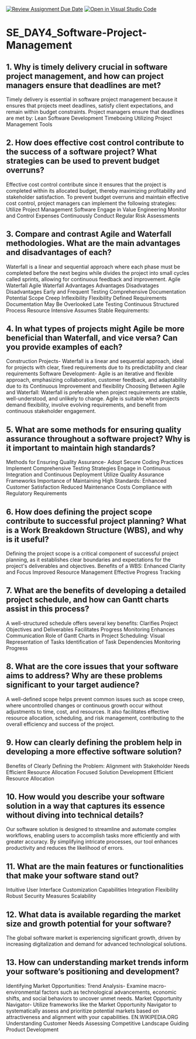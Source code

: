 [![Review Assignment Due Date](https://classroom.github.com/assets/deadline-readme-button-22041afd0340ce965d47ae6ef1cefeee28c7c493a6346c4f15d667ab976d596c.svg)](https://classroom.github.com/a/9pw6JKcu)
[![Open in Visual Studio Code](https://classroom.github.com/assets/open-in-vscode-2e0aaae1b6195c2367325f4f02e2d04e9abb55f0b24a779b69b11b9e10269abc.svg)](https://classroom.github.com/online_ide?assignment_repo_id=18564434&assignment_repo_type=AssignmentRepo)
# SE_DAY4_Software-Project-Management
## 1. Why is timely delivery crucial in software project management, and how can project managers ensure that deadlines are met?
Timely delivery is essential in software project management because it ensures that projects meet deadlines, satisfy client expectations, and remain within budget constraints.
Project managers ensure that deadlines are met by: Lean Software Development
                                                   Timeboxing
                                                   Utilizing Project Management Tools
## 2. How does effective cost control contribute to the success of a software project? What strategies can be used to prevent budget overruns?
Effective cost control contribute since it ensures that the project is completed within its allocated budget, thereby maximizing profitability and stakeholder satisfaction.
To prevent budget overruns and maintain effective cost control, project managers can implement the following strategies: Utilize Project Management Software
                                                                                                                         Engage in Value Engineering
                                                                                                                         Monitor and Control Expenses Continuously
                                                                                                                         Conduct Regular Risk Assessments
## 3. Compare and contrast Agile and Waterfall methodologies. What are the main advantages and disadvantages of each?
Waterfall is a linear and sequential approach where each phase must be completed before the next begins while divides the project into small cycles called sprints, allowing for continuous feedback and improvement.
Agile                                          Waterfall                            Agile                                                  Waterfall
Advantages                                     Advantages                           Disadvatages                                           Disadvantages
Early and Frequent Testing                     Comprehensive Documentation          Potential Scope Creep                                  Inflexibility
Flexibility                                    Defined Requirements                 Documentation May Be Overlooked                        Late Testing
Continuous                                     Structured Process                   Resource Intensive                                     Assumes Stable Requirements:               
## 4. In what types of projects might Agile be more beneficial than Waterfall, and vice versa? Can you provide examples of each?
Construction Projects- Waterfall is a linear and sequential approach, ideal for projects with clear, fixed requirements due to its predictability and clear requirements
Software Development- Agile is an iterative and flexible approach, emphasizing collaboration, customer feedback, and adaptability due to its Continuous Improvement and flexibility
Choosing Between Agile and Waterfall: Waterfall is preferable when project requirements are stable, well-understood, and unlikely to change.
Agile is suitable when projects demand flexibility, involve evolving requirements, and benefit from continuous stakeholder engagement.

## 5. What are some methods for ensuring quality assurance throughout a software project? Why is it important to maintain high standards?
Methods for Ensuring Quality Assurance- Adopt Secure Coding Practices
                                        Implement Comprehensive Testing Strategies
                                        Engage in Continuous Integration and Continuous Deployment
                                        Utilize Quality Assurance Frameworks
Importance of Maintaining High Standards: Enhanced Customer Satisfaction
                                          Reduced Maintenance Costs
                                          Compliance with Regulatory Requirements
## 6. How does defining the project scope contribute to successful project planning? What is a Work Breakdown Structure (WBS), and why is it useful?
Defining the project scope is a critical component of successful project planning, as it establishes clear boundaries and expectations for the project's deliverables and objectives.
Benefits of a WBS: Enhanced Clarity and Focus
                   Improved Resource Management
                   Effective Progress Tracking
## 7. What are the benefits of developing a detailed project schedule, and how can Gantt charts assist in this process?
A well-structured schedule offers several key benefits: Clarifies Project Objectives and Deliverables
                                                        Facilitates Progress Monitoring
                                                        Enhances Communication
Role of Gantt Charts in Project Scheduling: Visual Representation of Tasks
                                            Identification of Task Dependencies
                                            Monitoring Progress
## 8. What are the core issues that your software aims to address? Why are these problems significant to your target audience?
 A well-defined scope helps prevent common issues such as scope creep, where uncontrolled changes or continuous growth occur without adjustments to time, cost, and resources. It also facilitates effective resource allocation, scheduling, and risk management, contributing to the overall efficiency and success of the project.
## 9. How can clearly defining the problem help in developing a more effective software solution?
Benefits of Clearly Defining the Problem: Alignment with Stakeholder Needs
                                          Efficient Resource Allocation
                                          Focused Solution Development
                                          Efficient Resource Allocation
                                          
## 10. How would you describe your software solution in a way that captures its essence without diving into technical details?
Our software solution is designed to streamline and automate complex workflows, enabling users to accomplish tasks more efficiently and with greater accuracy. By simplifying intricate processes, our tool enhances productivity and reduces the likelihood of errors.
## 11. What are the main features or functionalities that make your software stand out?
Intuitive User Interface
Customization Capabilities
Integration Flexibility
Robust Security Measures
Scalability
## 12. What data is available regarding the market size and growth potential for your software?
The global software market is experiencing significant growth, driven by increasing digitalization and demand for advanced technological solutions. 
## 13. How can understanding market trends inform your software’s positioning and development?
Identifying Market Opportunities: Trend Analysis-  Examine macro-environmental factors such as technological advancements, economic shifts, and social behaviors to uncover unmet needs. 
Market Opportunity Navigator-  Utilize frameworks like the Market Opportunity Navigator to systematically assess and prioritize potential markets based on attractiveness and alignment with your capabilities. 
EN.WIKIPEDIA.ORG
Understanding Customer Needs
Assessing Competitive Landscape
Guiding Product Development
